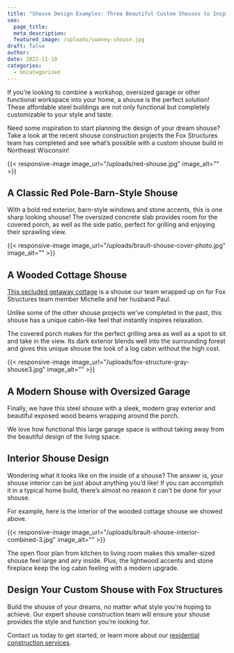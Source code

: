 ```yaml
---
title: "Shouse Design Examples: Three Beautiful Custom Shouses to Inspire You"
seo:
  page_title:
  meta_description:
  featured_image: /uploads/swaney-shouse.jpg
draft: false
author:
date: 2022-11-10
categories:
  - Uncategorized
---
```


If you’re looking to combine a workshop, oversized garage or other functional workspace into your home, a shouse is the perfect solution! These affordable steel buildings are not only functional but completely customizable to your style and taste.

Need some inspiration to start planning the design of your dream shouse? Take a look at the recent shouse construction projects the Fox Structures team has completed and see what’s possible with a custom shouse build in Northeast Wisconsin!

{{< responsive-image image_url="/uploads/red-shouse.jpg" image_alt="" >}}

## A Classic Red Pole-Barn-Style Shouse
With a bold red exterior, barn-style windows and stone accents, this is one sharp looking shouse! The oversized concrete slab provides room for the covered porch, as well as the side patio, perfect for grilling and enjoying their sprawling view.

{{< responsive-image image_url="/uploads/brault-shouse-cover-photo.jpg" image_alt="" >}}

## A Wooded Cottage Shouse
[This secluded getaway cottage](/portfolio/brault-family-shouse-build/) is a shouse our team wrapped up on for Fox Structures team member Michelle and her husband Paul.

Unlike some of the other shouse projects we’ve completed in the past, this shouse has a unique cabin-like feel that instantly inspires relaxation.

The covered porch makes for the perfect grilling area as well as a spot to sit and take in the view. Its dark exterior blends well into the surrounding forest and gives this unique shouse the look of a log cabin without the high cost.

{{< responsive-image image_url="/uploads/fox-structure-gray-shouse3.jpg" image_alt="" >}}

## A Modern Shouse with Oversized Garage
Finally, we have this steel shouse with a sleek, modern gray exterior and beautiful exposed wood beams wrapping around the porch.

We love how functional this large garage space is without taking away from the beautiful design of the living space.

## Interior Shouse Design
Wondering what it looks like on the inside of a shouse? The answer is, your shouse interior can be just about anything you’d like! If you can accomplish it in a typical home build, there’s almost no reason it can’t be done for your shouse.

For example, here is the interior of the wooded cottage shouse we showed above.

{{< responsive-image image_url="/uploads/brault-shouse-interior-combined-3.jpg" image_alt="" >}}

The open floor plan from kitchen to living room makes this smaller-sized shouse feel large and airy inside. Plus, the lightwood accents and stone fireplace keep the log cabin feeling with a modern upgrade.

## Design Your Custom Shouse with Fox Structures
Build the shouse of your dreams, no matter what style you’re hoping to achieve. Our expert shouse construction team will ensure your shouse provides the style and function you’re looking for.

Contact us today to get started, or learn more about our [residential construction services](/services/residential/).